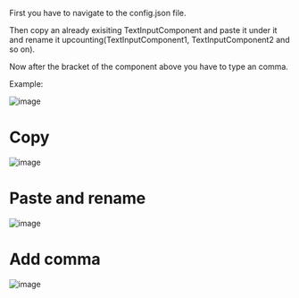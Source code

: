 First you have to navigate to the config.json file.

Then copy an already exisiting TextInputComponent and paste it under it and rename it upcounting(TextInputComponent1, TextInputComponent2 and so on).

Now after the bracket of the component above you have to type an comma.

Example:

![image](https://user-images.githubusercontent.com/55946112/162881646-4e6899f3-c3d7-464e-8349-b826569b7145.png)

# Copy
![image](https://user-images.githubusercontent.com/55946112/162881678-fcf41d8a-7774-4dff-85cb-2f0ba266a674.png)

# Paste and rename
![image](https://user-images.githubusercontent.com/55946112/162881779-8a337a11-4e42-4e2d-96e8-5e771dd9254d.png)

# Add comma
![image](https://user-images.githubusercontent.com/55946112/162881802-7628b62f-ee40-4f8a-85d7-750f3443833a.png)
